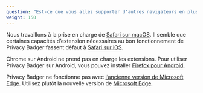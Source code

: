 ```yaml
---
question: "Est-ce que vous allez supporter d'autres navigateurs en plus de Chrome, Firefox, Edge et Opera ?"
weight: 150
---
```


Nous travaillons à la prise en charge de [Safari sur macOS](https://github.com/EFForg/privacybadger/issues/549#issuecomment-1209648999). Il semble que certaines capacités d’extension nécessaires au bon fonctionnement de Privacy Badger fassent défaut à [Safari sur iOS](https://github.com/EFForg/privacybadger/issues/549#issuecomment-744583479).

Chrome sur Android ne prend pas en charge les extensions. Pour utiliser Privacy Badger sur Android, vous pouvez installer [Firefox pour Android](https://play.google.com/store/apps/details?id=org.mozilla.firefox).

Privacy Badger ne fonctionne pas avec [l’ancienne version de Microsoft Edge](https://support.microsoft.com/fr-fr/microsoft-edge/qu-est-ce-que-l-ancienne-version-microsoft-edge-3e779e55-4c55-08e6-ecc8-2333768c0fb0). Utilisez plutôt la nouvelle version de [Microsoft Edge](https://www.microsoft.com/fr-fr/edge).
